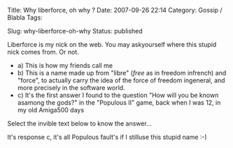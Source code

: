 Title: Why liberforce, oh why ?
Date: 2007-09-26 22:14
Category: Gossip / Blabla
Tags: <?xml version="1.0" encoding="utf-8"?>

Slug: why-liberforce-oh-why
Status: published

<div class="\"contenuArticle\"">

Liberforce is my nick on the web. You may askyourself where this stupid nick comes from. Or not.  
-   a\) This is how my friends call me
-   b\) This is a name made up from "libre" (*free* as in freedom infrench) and "force", to actually carry the idea of the force of freedom ingeneral, and more precisely in the software world.
-   c\) It's the first answer I found to the question "How will you be known asamong the gods?" in the "Populous II" game, back when I was 12, in my old Amiga500 days

Select the invible text below to know the answer...  
  
<div class="\"hitencart\"">

It's response c, it's all Populous fault's if I stilluse this stupid name :-)

</div>

</div>
